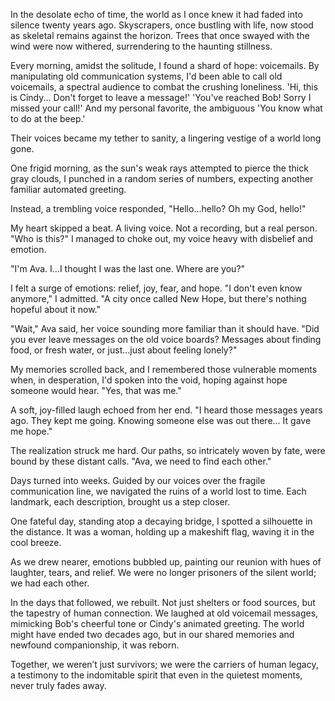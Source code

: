 In the desolate echo of time, the world as I once knew it had faded into silence twenty years ago. Skyscrapers, once bustling with life, now stood as skeletal remains against the horizon. Trees that once swayed with the wind were now withered, surrendering to the haunting stillness.

Every morning, amidst the solitude, I found a shard of hope: voicemails. By manipulating old communication systems, I'd been able to call old voicemails, a spectral audience to combat the crushing loneliness. 'Hi, this is Cindy... Don't forget to leave a message!' 'You've reached Bob! Sorry I missed your call!' And my personal favorite, the ambiguous 'You know what to do at the beep.'

Their voices became my tether to sanity, a lingering vestige of a world long gone.

One frigid morning, as the sun's weak rays attempted to pierce the thick gray clouds, I punched in a random series of numbers, expecting another familiar automated greeting. 

Instead, a trembling voice responded, "Hello...hello? Oh my God, hello!"

My heart skipped a beat. A living voice. Not a recording, but a real person. "Who is this?" I managed to choke out, my voice heavy with disbelief and emotion.

"I'm Ava. I...I thought I was the last one. Where are you?"

I felt a surge of emotions: relief, joy, fear, and hope. "I don't even know anymore," I admitted. "A city once called New Hope, but there's nothing hopeful about it now."

"Wait," Ava said, her voice sounding more familiar than it should have. "Did you ever leave messages on the old voice boards? Messages about finding food, or fresh water, or just...just about feeling lonely?"

My memories scrolled back, and I remembered those vulnerable moments when, in desperation, I'd spoken into the void, hoping against hope someone would hear. "Yes, that was me."

A soft, joy-filled laugh echoed from her end. "I heard those messages years ago. They kept me going. Knowing someone else was out there... It gave me hope."

The realization struck me hard. Our paths, so intricately woven by fate, were bound by these distant calls. "Ava, we need to find each other."

Days turned into weeks. Guided by our voices over the fragile communication line, we navigated the ruins of a world lost to time. Each landmark, each description, brought us a step closer.

One fateful day, standing atop a decaying bridge, I spotted a silhouette in the distance. It was a woman, holding up a makeshift flag, waving it in the cool breeze.

As we drew nearer, emotions bubbled up, painting our reunion with hues of laughter, tears, and relief. We were no longer prisoners of the silent world; we had each other.

In the days that followed, we rebuilt. Not just shelters or food sources, but the tapestry of human connection. We laughed at old voicemail messages, mimicking Bob's cheerful tone or Cindy's animated greeting. The world might have ended two decades ago, but in our shared memories and newfound companionship, it was reborn.

Together, we weren’t just survivors; we were the carriers of human legacy, a testimony to the indomitable spirit that even in the quietest moments, never truly fades away.